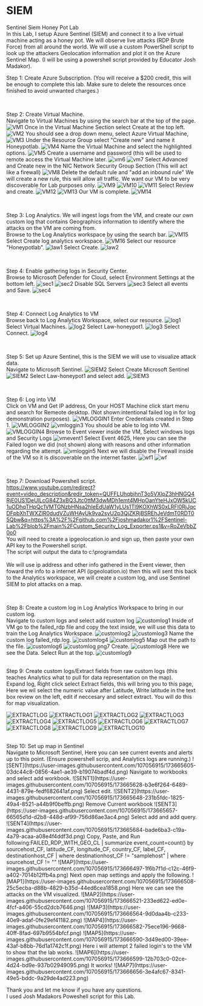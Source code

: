 # SIEM
Sentinel Siem Honey Pot Lab
<br>
In this Lab, I setup Azure Sentinel (SIEM) and connect it to a live virtual machine acting as a honey pot. We will observe live attacks (RDP Brute Force) from all around the world. We will use a custom PowerShell script to look up the attackers Geolocation information and plot it on the Azure Sentinel Map.
(I will be using a powershell script provided by Educator Josh Madakor).

Step 1:
Create Azure Subscription. (You will receive a $200 credit, this will be enough to complete this lab. Make sure to delete the resources once finished to avoid unwanted charges.)

<br>

Step 2:
Create Virtual Machine.
<br>
Navigate to Virtual Machines by using the search bar at the top of the page.
![VM1](https://user-images.githubusercontent.com/107056915/173632168-2186999d-24ae-489e-8687-aee168b2cae0.png)
Once in the Virtual Machine Section select Create at the top left.
![VM2](https://user-images.githubusercontent.com/107056915/173632177-6d117440-f468-4531-b135-de1bf83c41f1.png)
You should see a drop down menu, select Azure Virtual Machine,
![VM3](https://user-images.githubusercontent.com/107056915/173632180-0b6d25b3-26d5-41a8-8132-0c8ec3c8934c.png)
Under the Resource Group select "Create new" and name it Honeypotlab.
![VM4](https://user-images.githubusercontent.com/107056915/173632187-705b11d6-53bf-49cc-b8a5-000a71b12e66.png)
Name the Virtual Machine and select the highlighted options.
![VM5](https://user-images.githubusercontent.com/107056915/173632385-e0567063-1b9d-4d03-a4f3-e578b21721b2.png)
Create a username and password (this will be used to remote access the Virtual Machine later.
![vm6](https://user-images.githubusercontent.com/107056915/173632312-c42c1125-5d54-4507-b717-48a943ed6c21.png)
![vm7](https://user-images.githubusercontent.com/107056915/173633014-cd628a78-c2cd-426a-aea6-746c0a6cf0a7.png)
Select Advanced and Create new in the NIC Network Security Group Section (This will act like a firewall)
![VM8](https://user-images.githubusercontent.com/107056915/173632438-5da94323-e3dd-4bc9-95f8-cca1178144f6.png)
Delete the default rule and "add an inbound rule" We will create a new rule, this will allow all traffic. We want our VM to be very discoverable for Lab purposes only.
![VM9](https://user-images.githubusercontent.com/107056915/173632447-e5d5cea2-337d-4530-b5cb-2c4b666a0926.png)
![VM10](https://user-images.githubusercontent.com/107056915/173632461-5c6bc95d-c75d-452f-a44a-d5e78e323872.png)
![VM11](https://user-images.githubusercontent.com/107056915/173632468-512282bb-8dbe-4f81-befc-1c598018c511.png)
Select Review and create.
![VM12](https://user-images.githubusercontent.com/107056915/173632475-e0ba1d2b-ef54-4aac-a018-58627d3daf4b.png)
![VM13](https://user-images.githubusercontent.com/107056915/173632492-ba3be2bd-fd02-4b00-b797-7c069eb16584.png)
Our VM is complete.
![VM14](https://user-images.githubusercontent.com/107056915/173632506-c4cd8039-0f11-4e27-b23b-e82c7486d4b9.png)

<br>

Step 3:
Log Analytics.
We will ingest logs from the VM, and create our own custom log that contains Geographics information to identify where the attacks on the VM are coming from.
<br>
Browse to the Log Analytics workspace by using the search bar.
![VM15](https://user-images.githubusercontent.com/107056915/173635916-714abf58-ca0d-4cf6-af3f-9b52d8175889.png)
Select Create log analytics workspace.
![VM16](https://user-images.githubusercontent.com/107056915/173635937-f2580768-54f4-4255-a422-8b433f668ac8.png)
Select our resource "Honeypotlab".
![law1](https://user-images.githubusercontent.com/107056915/173635956-b0598de6-5952-4f2e-b4a6-1c4ce47f0098.png)
Select Create.
![law2](https://user-images.githubusercontent.com/107056915/173635962-3eff1d2c-9978-4d2a-aeca-ce574d54e6f8.png)

<br>

Step 4:
Enable gathering logs in Security Center.
<br>
Browse to Microsoft Defender for Cloud, select Environment Settings at the bottom left.
![sec1](https://user-images.githubusercontent.com/107056915/173637642-06ee879c-a175-4f29-aab6-21dc2d01b535.png)
![sec2](https://user-images.githubusercontent.com/107056915/173637659-eb1b995a-6307-431b-b602-8855814dc27e.png)
Disable SQL Servers
![sec3](https://user-images.githubusercontent.com/107056915/173637671-b22cb80a-3dfc-4c77-b169-835f960b75c2.png)
Select all events and Save.
![sec4](https://user-images.githubusercontent.com/107056915/173637681-b1a725c6-6d7f-416d-826d-e8d119f3a0e0.png)

<br>

Step 4:
Connect Log Analytics to VM
<br>
Browse back to Log Analytics Workspace, select our resource.
![log1](https://user-images.githubusercontent.com/107056915/173638484-d17fdd87-4fb7-40a6-b279-e97e745c6b97.png)
Select Virtual Machines.
![log2](https://user-images.githubusercontent.com/107056915/173638508-46423073-b390-4ad5-ad11-b6ff07f2f669.png)
Select Law-honeypot1.
![log3](https://user-images.githubusercontent.com/107056915/173638513-3e314986-7ac8-4815-9ea5-4ce2bc67db9f.png)
Select Connect.
![log4](https://user-images.githubusercontent.com/107056915/173638527-71766c4f-e5b9-4451-975c-ac859c5695b9.png)

<br>

Step 5:
Set up Azure Sentinel, this is the SIEM we will use to visualize attack data.
<br>
Navigate to Microsoft Sentinel.
![SIEM2](https://user-images.githubusercontent.com/107056915/173639664-2d9780a7-0ec7-4869-a626-fe2e40725c08.png)
Select Create Microsoft Sentinel
![SIEM2](https://user-images.githubusercontent.com/107056915/173639743-1b6c70da-da11-4e4f-b919-0bd8e50d5ae8.png)
Select Law-honeypot1 and select add.
![SIEM3](https://user-images.githubusercontent.com/107056915/173639671-36c00fb6-25a9-42fe-9aa2-62728a70de45.png)

<br>

Step 6: Log into VM
<br>
Click on VM and Get IP address, On your HOST Machine click start menu and search for Remeote desktop. (Not shown:intentional failed log in for log demonstration purposes).
![VMLOGGIN1](https://user-images.githubusercontent.com/107056915/173640516-ae55d8e0-4595-4408-a7b0-e95122606a64.png)
Enter Credentials created in Step 1.
![VMLOGGIN2](https://user-images.githubusercontent.com/107056915/173640599-3b676680-4e7f-4cfa-ba4a-d528ce2bc896.png)
![vmloggin3](https://user-images.githubusercontent.com/107056915/173640540-b6ce1265-e5e1-4171-8bdf-9f98cbfb547a.png)
You should be able to log into VM.
![VMLOGGIN4](https://user-images.githubusercontent.com/107056915/173640620-5e7ff6b7-8351-4fc8-8dd4-793d7d6de939.png)
Browse to Event viewer inside the VM, Select windows logs and Security Logs
![vmevent1](https://user-images.githubusercontent.com/107056915/173656726-76598c38-6731-43b3-82ae-3dabfcb16d6a.png)
Select Event 4625, Here you can see the Failed logon we did (not shown) along with reasons and other information regarding the attempt.
![vmloggin5](https://user-images.githubusercontent.com/107056915/173656762-3d39c5fa-ec48-4abd-87a2-9f9dd78f4edf.png)
Next we will disable the Firewall inside of the VM so it is discoverable on the internet faster.
![wf1](https://user-images.githubusercontent.com/107056915/173656770-f9fae2f6-7d99-40ea-acd2-5bdfab2826d3.png)
![wf](https://user-images.githubusercontent.com/107056915/173656783-3a14ea1f-ae5c-48f8-873e-d3d801f9c2c2.png)

<br>

Step 7:
Download Powershell script. 
<br>
https://www.youtube.com/redirect?event=video_description&redir_token=QUFFLUhqbjhnT3o5VXlpZ3hHNGQ4RjE0US1DeUlLcG84Z3xBQ3Jtc0ttM3dwMDh1emt4MHpOanYteHJxOW5kUC1uODhqTHpQc1VMTGNzbHNsa2hIeEdUaW1yLUs1Tl9KOXhWS0xLRFl0RjJqcDFpbXhTWXZIR0dudVZuWHAyUk9va2syU2p3QjZKRjBSREhJeVdmT0RDT05Qbw&q=https%3A%2F%2Fgithub.com%2Fjoshmadakor1%2FSentinel-Lab%2Fblob%2Fmain%2FCustom_Security_Log_Exporter.ps1&v=RoZeVbbZ0o0
<br>
You will need to create a ipgeolocation.io and sign up, then paste your own API key to the Powershell script.
<br>
The script will output the data to c:\programdata\
<br>
We will use ip address and other info gathered in the Event viewer, then foward the info to a internet API (ipgeoloation.io) then this will sent this back to the Analytics workspace, we will create a custom log, and use Sentinel SIEM to plot attacks on a map.

<br>

Step 8:
Create a custom log in Log Analytics Workspace to bring in our custom log.
<br>
Navigate to custom logs and select add custom log
![customlog1](https://user-images.githubusercontent.com/107056915/173660904-11cfe16a-2b87-4ddf-8012-af6ac019d0d6.png)
Inside of VM go to the failed_rdp file and copy the text inside, we will use this data to train the Log Analytics Workspace.
![customlog2](https://user-images.githubusercontent.com/107056915/173660930-3fbdbb0a-faaf-4415-8463-a034990cd7ba.png)
![customlog3](https://user-images.githubusercontent.com/107056915/173660944-3dc23306-6a59-45bb-8759-a7b4532e5f83.png)
Name the custom log failed_rdp.log.
![customlog4](https://user-images.githubusercontent.com/107056915/173660957-ca8c48cc-2951-4fbd-938e-fe16505a8552.png)
![customlog5](https://user-images.githubusercontent.com/107056915/173660966-b22c3f9a-54fe-4180-b610-28e95b4ff302.png)
Map out the path to the file.
![customlog6](https://user-images.githubusercontent.com/107056915/173660983-b5783a33-3964-4603-9cff-ed0757b15fd7.png)
![customlog png7](https://user-images.githubusercontent.com/107056915/173661070-59142e56-c57f-4892-8a08-8fb9ded71c47.png)
Create.
![customlog8](https://user-images.githubusercontent.com/107056915/173661344-69176720-3271-44e5-af18-81e2b4f2bfea.png)
Here we see the Data. Select Run at the top.
![customlog9](https://user-images.githubusercontent.com/107056915/173661118-ace40744-a040-41cf-9aa1-cc1d773df6bd.png)

<br>
Step 9:
Create custom logs/Extract fields from raw custom logs (this teaches Analytics what to pull for data representation on the map).
<br>
Expand log, Right click select Extract fields, this will bring you to this page, Here we wil select the numeric value after Latitude, Write latitude in the text box review on the left, edit if neccesary and select extract. You will do this for map visualization.

![EXTRACTLOG](https://user-images.githubusercontent.com/107056915/173663293-f5d39baa-18a5-4d00-914a-aa2f941b4f22.png)
![EXTRACTLOG1](https://user-images.githubusercontent.com/107056915/173663307-5d29bd1c-b0f6-4e55-ae07-423fc11a8a97.png)
![EXTRACTLOG2](https://user-images.githubusercontent.com/107056915/173663314-b614cb9d-d304-424b-a32d-aa7a1ebe02dd.png)
![EXTRACTLOG3](https://user-images.githubusercontent.com/107056915/173663420-5c9178ca-826e-4dc0-af37-822e3ade7d64.png)
![EXTRACTLOG4](https://user-images.githubusercontent.com/107056915/173663332-b8669e12-ecec-45c3-8407-cf75942170ea.png)
![EXTRACTLOG5](https://user-images.githubusercontent.com/107056915/173663438-94621c76-00ea-4451-97a0-8d671a56e68a.png)
![EXTRACTLOG6](https://user-images.githubusercontent.com/107056915/173663468-9fa0196e-5647-497c-9d9b-66171c5ba1d6.png)
![EXTRACTLOG7](https://user-images.githubusercontent.com/107056915/173663480-8e132fc2-d0d5-41dc-a84c-3659bd48f3cb.png)
![EXTRACTLOG8](https://user-images.githubusercontent.com/107056915/173663487-67f9063e-d426-4eea-9066-6198be3201e6.png)
![EXTRACTLOG9](https://user-images.githubusercontent.com/107056915/173663553-5f8cf05f-33f8-4960-a08f-f4dd2188d115.png)
![EXTRACTLOG10](https://user-images.githubusercontent.com/107056915/173663580-23789aa4-3795-441f-9773-08202c10a60c.png)

<br>
Step 10: Set up map in Sentinel
<br>
Navigate to Microsoft Sentinel, Here you can see current events and alerts up to this point. (Ensure powershell scrip, and Analytics logs are running.)
![SENT](https://user-images.githubusercontent.com/107056915/173665605-03dc44c8-0856-4ae1-ae39-b19074badf4d.png)
Navigate to workbooks and select add workbook.
![SENT1](https://user-images.githubusercontent.com/107056915/173665628-b3e6f264-6489-4431-879e-fedf682641af.png)
Select edit.
![SENT2](https://user-images.githubusercontent.com/107056915/173665648-231b5fdc-1825-49a4-8521-a44b9f0beffb.png)
Remove Current workbook
![SENT3](https://user-images.githubusercontent.com/107056915/173665657-66565d1d-d2b8-448d-af99-756d86ae3ac4.png)
Select add and add query.
![SENT4](https://user-images.githubusercontent.com/107056915/173665684-bade6ba3-c19a-4a79-acaa-a08e4f4ddf3d.png)
Copy, Paste, and Run following:FAILED_RDP_WITH_GEO_CL | summarize event_count=count() by sourcehost_CF, latitude_CF, longitude_CF, country_CF, label_CF, destinationhost_CF
| where destinationhost_CF != "samplehost"
| where sourcehost_CF != ""
![MAP](https://user-images.githubusercontent.com/107056915/173666497-1f6b7f1d-c12c-46f9-a402-7014b12ffb4a.png)
Next open map settings and apply the following.
![MAP1](https://user-images.githubusercontent.com/107056915/173666508-25c5ecba-d88b-4829-b35d-44ed6cea1858.png)
Here we can see the attacks on the VM visualized.
![MAP2](https://user-images.githubusercontent.com/107056915/173666521-233ed622-ed0e-4fcf-a406-55cd2dcb7646.png)
![MAP3](https://user-images.githubusercontent.com/107056915/173666564-9d0daa4b-c233-40e9-adaf-0fe29ef41182.png)
![MAP4](https://user-images.githubusercontent.com/107056915/173666582-75ece196-9668-40ff-8fad-697b9554bfcf.png)
![MAP5](https://user-images.githubusercontent.com/107056915/173666590-3d49ed00-39ee-43af-b8bb-76d1a1742c1f.png)
Here i will attempt 2 failed login's to the VM to show that the lab works.
![MAP6](https://user-images.githubusercontent.com/107056915/173666599-12b703c0-02ce-4d24-bd9e-937b02949095.png)
It works!
![MAP7](https://user-images.githubusercontent.com/107056915/173666656-3e4afc67-8341-49e5-bddc-9a29de4ad223.png)


Thank you and let me know if you have any questions.
<br> 
I used Josh Madakors Poweshell script for this Lab.

